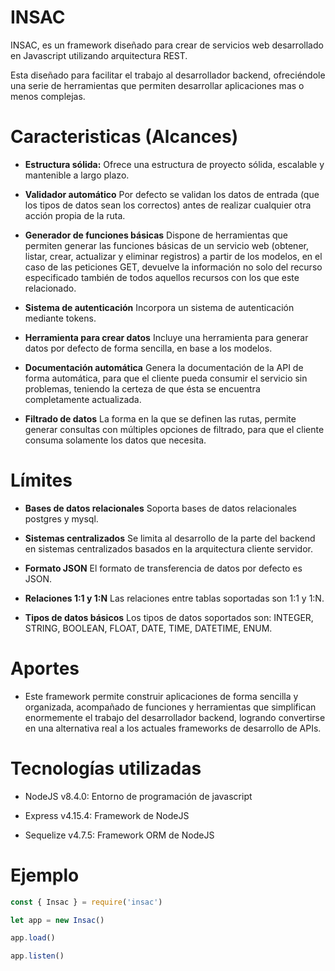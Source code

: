 # INSAC
INSAC, es un framework diseñado para crear de servicios web desarrollado en Javascript utilizando arquitectura REST.

Esta diseñado para facilitar el trabajo al desarrollador backend, ofreciéndole una serie de herramientas que permiten desarrollar aplicaciones mas o menos complejas.

# Caracteristicas (Alcances)
- **Estructura sólida:** Ofrece una estructura de proyecto sólida, escalable y mantenible a largo plazo.

- **Validador automático** Por defecto se validan los datos de entrada (que los tipos de datos sean los correctos) antes de realizar cualquier otra acción propia de la ruta.

- **Generador de funciones básicas** Dispone de herramientas que permiten generar las funciones básicas de un servicio web (obtener, listar, crear, actualizar y eliminar registros) a partir de los modelos, en el caso de las peticiones GET, devuelve la información no solo del recurso especificado también de todos aquellos recursos con los que este relacionado.

- **Sistema de autenticación** Incorpora un sistema de autenticación mediante tokens.

- **Herramienta para crear datos** Incluye una herramienta para generar datos por defecto de forma sencilla, en base a los modelos.

- **Documentación automática** Genera la documentación de la API de forma automática, para que el cliente pueda consumir el servicio sin problemas, teniendo la certeza de que ésta se encuentra completamente actualizada.

- **Filtrado de datos** La forma en la que se definen las rutas, permite generar consultas con múltiples opciones de filtrado, para que el cliente consuma solamente los datos que necesita.

# Límites
- **Bases de datos relacionales** Soporta bases de datos relacionales postgres y mysql.

- **Sistemas centralizados** Se limita al desarrollo de la parte del backend en sistemas centralizados basados en la arquitectura cliente servidor.

- **Formato JSON** El formato de transferencia de datos por defecto es JSON.

- **Relaciones 1:1 y 1:N** Las relaciones entre tablas soportadas son 1:1 y 1:N.

- **Tipos de datos básicos** Los tipos de datos soportados son: INTEGER, STRING, BOOLEAN, FLOAT, DATE, TIME, DATETIME, ENUM.

# Aportes
- Este framework permite construir aplicaciones de forma sencilla y organizada, acompañado de funciones y herramientas que simplifican enormemente el trabajo del desarrollador backend, logrando convertirse en una alternativa real a los actuales frameworks de desarrollo de APIs.

# Tecnologías utilizadas
- NodeJS v8.4.0: Entorno de programación de javascript

- Express v4.15.4: Framework de NodeJS

- Sequelize v4.7.5: Framework ORM de NodeJS

# Ejemplo
``` javascript
const { Insac } = require('insac')

let app = new Insac()

app.load()

app.listen()
```
